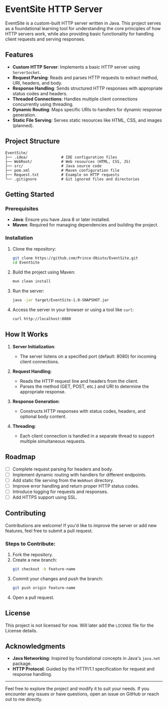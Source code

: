 # EventSite HTTP Server

EventSite is a custom-built HTTP server written in Java. This project serves as a foundational learning tool for understanding the core principles of how HTTP servers work, while also providing basic functionality for handling client requests and serving responses.

## Features

- **Custom HTTP Server**: Implements a basic HTTP server using `ServerSocket`.
- **Request Parsing**: Reads and parses HTTP requests to extract method, URI, headers, and body.
- **Response Handling**: Sends structured HTTP responses with appropriate status codes and headers.
- **Threaded Connections**: Handles multiple client connections concurrently using threading.
- **Dynamic Routing**: Maps specific URIs to handlers for dynamic response generation.
- **Static File Serving**: Serves static resources like HTML, CSS, and images (planned).

## Project Structure

```
EventSite/
├── .idea/               # IDE configuration files
├── WebRoot/             # Web resources (HTML, CSS, JS)
├── src/                 # Java source code
├── pom.xml              # Maven configuration file
├── Request.txt          # Example on HTTP requests
└── .gitignore           # Git ignored files and directories
```

## Getting Started

### Prerequisites

- **Java**: Ensure you have Java 8 or later installed.
- **Maven**: Required for managing dependencies and building the project.

### Installation

1. Clone the repository:
   ```bash
   git clone https://github.com/Prince-Obiuto/EventSite.git
   cd EventSite
   ```

2. Build the project using Maven:
   ```bash
   mvn clean install
   ```

3. Run the server:
   ```bash
   java -jar target/EventSite-1.0-SNAPSHOT.jar
   ```

4. Access the server in your browser or using a tool like `curl`:
   ```bash
   curl http://localhost:8080
   ```

## How It Works

1. **Server Initialization**:
   - The server listens on a specified port (default: 8080) for incoming client connections.

2. **Request Handling**:
   - Reads the HTTP request line and headers from the client.
   - Parses the method (GET, POST, etc.) and URI to determine the appropriate response.

3. **Response Generation**:
   - Constructs HTTP responses with status codes, headers, and optional body content.

4. **Threading**:
   - Each client connection is handled in a separate thread to support multiple simultaneous requests.

## Roadmap

- [ ] Complete request parsing for headers and body.
- [ ] Implement dynamic routing with handlers for different endpoints.
- [ ] Add static file serving from the `WebRoot` directory.
- [ ] Improve error handling and return proper HTTP status codes.
- [ ] Introduce logging for requests and responses.
- [ ] Add HTTPS support using SSL.

## Contributing

Contributions are welcome! If you'd like to improve the server or add new features, feel free to submit a pull request.

### Steps to Contribute:
1. Fork the repository.
2. Create a new branch:
   ```bash
   git checkout -b feature-name
   ```
3. Commit your changes and push the branch:
   ```bash
   git push origin feature-name
   ```
4. Open a pull request.

## License

This project is not licensed for now. Will later add the `LICENSE` file for the License details.

## Acknowledgments

- **Java Networking**: Inspired by foundational concepts in Java's `java.net` package.
- **HTTP Protocol**: Guided by the HTTP/1.1 specification for request and response handling.

---

Feel free to explore the project and modify it to suit your needs. If you encounter any issues or have questions, open an issue on GitHub or reach out to me directly.
